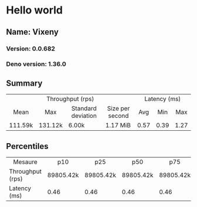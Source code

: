 # Hello world
## Name: Vixeny 

### Version: 0.0.682
### Deno version: 1.36.0

## Summary
<table>
<tr>
    <td align="center" colspan="4">Throughput (rps)</td>
    <td align="center" colspan="3">Latency (ms)</td>
</tr>
<tr>
    <td align="center">Mean</td>
    <td align="center">Max</td>
    <td align="center">Standard deviation</td>
    <td align="center">Size per second</td>
    <td align="center">Avg</td>
    <td align="center">Min</td>
    <td align="center">Max</td>
</tr>
<tr>
    <td>111.59k</td>
    <td>131.12k</td>
    <td>6.00k</td>
    <td>1.17 MiB</td>
    <td>0.57</td>
    <td>0.39</td>
    <td>1.27</td>
</tr>
</table>

## Percentiles

<table>
<tr>
  <td align="center">Mesaure</td>
  <td align="center">p10</td>
  <td align="center">p25</td>
  <td align="center">p50</td>
  <td align="center">p75</td>
  <td align="center">p90</td>
  <td align="center">p95</td>
  <td align="center">p99</td>
</tr>
<tr>
  <td>Throughput (rps)</td>
  <td>89805.42k</td>
  <td>89805.42k</td>
  <td>89805.42k</td>
  <td>89805.42k</td>
  <td>131122.17k</td>
  <td>131122.17k</td>
  <td>131122.17k</td>
</tr>
<tr>
  <td>Latency (ms)</td>
  <td>0.46</td>
  <td>0.46</td>
  <td>0.46</td>
  <td>0.46</td>
  <td>0.73</td>
  <td>0.79</td>
  <td>0.87</td>
</tr>
</table>
